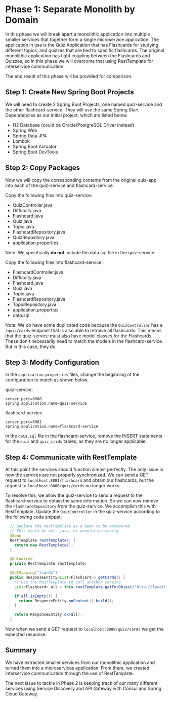 # Phase 1: Separate Monolith by Domain

In this phase we will break apart a monolithic application into multiple smaller services that together form a single microservice application. The application in use is the Quiz Application that has Flashcards for studying different topics, and quizzes that are tied to specific flashcards. The original monolithic application has tight coupling between the Flashcards and Quizzes, so in this phase we will overcome that using RestTemplate for interservice communication.

The end result of this phase will be provided for comparison.

## Step 1: Create New Spring Boot Projects

We will need to create 2 Spring Boot Projects, one named quiz-service and the other flashcard-service. They will use the same Spring Start Dependencies as our initial project, which are listed below.

* H2 Database (could be Oracle/PostgreSQL Driver instead)
* Spring Web
* Spring Data JPA
* Lombok
* Spring Boot Actuator
* Spring Boot DevTools

## Step 2: Copy Packages

Now we will copy the corresponding contents from the original quiz-app into each of the quiz-service and flashcard-service.

Copy the following files into quiz-service:
* QuizController.java
* Difficulty.java
* Flashcard.java
* Quiz.java
* Topic.java
* FlashcardRepository.java
* QuizRepository.java
* application.properties

Note: We specifically **do not** include the data.sql file in the quiz-service.

Copy the following files into flashcard-service:
* FlashcardController.java
* Difficulty.java
* Flashcard.java
* Quiz.java
* Topic.java
* FlashcardRepository.java
* TopicRepository.java
* application.properties
* data.sql

Note: We *do* have some duplicated code because the `QuizController` has a `/quiz/cards` endpoint that is also able to retrieve all flashcards. This means that the quiz-service must also have model classes for the Flashcards. These don't necessarily need to match the models in the flashcard-service. But in this case, they do.

## Step 3: Modify Configuration

In the `application.properties` files, change the beginning of the configuration to match as shown below.

quiz-service:
```properties
server.port=8080
spring.application.name=quiz-service
```

flashcard-service
```properties
server.port=8081
spring.application.name=flashcard-service
```

In the `data.sql` file in the flashcard-service, remove the INSERT statements for the `quiz` and `quiz_cards` tables, as they are no longer applicable.

## Step 4: Communicate with RestTemplate

At this point the services should function almost perfectly. The only issue is now the services are not properly synchronized. We can send a GET request to `localhost:8081/flashcard` and obtain our flashcards, but the request to `localhost:8080/quiz/cards` no longer works.

To resolve this, we allow the quiz-service to send a request to the flashcard-service to obtain the same information. So we can now remove the `FlashcardRepository` from the quiz-service.
We accomplish this with RestTemplate. Update the `QuizController` in the quiz-service according to the following code snippet.

```java
  // Declare the RestTemplate as a bean to be autowired
  // This could be xml, java, or annotation config
  @Bean
  RestTemplate restTemplate() {
    return new RestTemplate();
  }

  @Autowired
  private RestTemplate restTemplate;

  @GetMapping("/cards")
  public ResponseEntity<List<Flashcard>> getCards() {
    // Use the RestTemplate to call another service
    List<Flashcard> all = this.restTemplate.getForObject("http://localhost:8081/flashcard", List.class);

    if(all.isEmpty()) {
      return ResponseEntity.noContent().build();
    }

    return ResponseEntity.ok(all);
  }
```

Now when we send a GET request to `localhost:8080/quiz/cards` we get the expected response.

## Summary

We have extracted smaller services from our monolithic application and turned them into a microservices application. From there, we created interservice communication through the use of RestTemplate.

The next issue to tackle in Phase 2 is keeping track of our many different services using Service Discovery and API Gateway with Consul and Spring Cloud Gateway.
